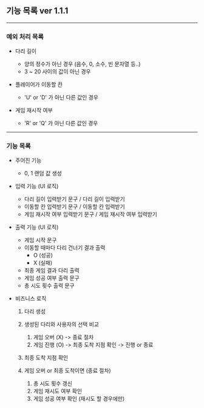 ## 기능 목록 ver 1.1.1

<hr>

### 예외 처리 목록
- 다리 길이
  - 양의 정수가 아닌 경우 (음수, 0, 소수, 빈 문자열 등..)
  - 3 ~ 20 사이의 값이 아닌 경우


- 플레이어가 이동할 칸
  - 'U' or 'D' 가 아닌 다른 값인 경우


- 게임 재시작 여부
  - 'R' or 'Q' 가 아닌 다른 값인 경우

<hr>

### 기능 목록

- 주어진 기능
  - 0, 1 랜덤 값 생성

 
- 입력 기능 (UI 로직)
  - 다리 길이 입력받기 문구 / 다리 길이 입력받기
  - 이동할 칸 입력받기 문구 / 이동할 칸 입력받기
  - 게임 재시작 여부 입력받기 문구 / 게임 재시작 여부 입력받기
  

- 출력 기능 (UI 로직)
  - 게임 시작 문구
  - 이동할 때마다 다리 건너기 결과 출력
    - O (성공)
    - X (실패)
  - 최종 게임 결과 다리 출력
  - 게임 성공 여부 출력 문구
  - 총 시도 횟수 출력 문구
  


- 비즈니스 로직
  1. 다리 생성
  2. 생성된 다리와 사용자의 선택 비교 
     1. 게임 오버 (X) -> 종료 절차
     2. 게임 진행 (O) -> 최종 도착 지점 확인 -> 진행 or 종료

  3. 최종 도착 지점 확인
  4. 게임 오버 or 최종 도착이면 (종료 절차)
     1. 총 시도 횟수 갱신
     2. 게임 재시도 여부 확인
     3. 게임 성공 여부 확인 (재시도 할 경우에만)
     